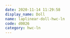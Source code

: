 ```yaml
---
date: 2020-11-14 11:29:58
display_name: Doll
name: laplinear-doll-hwc-ln
code: d0026
category: hwc-ln
---
```

